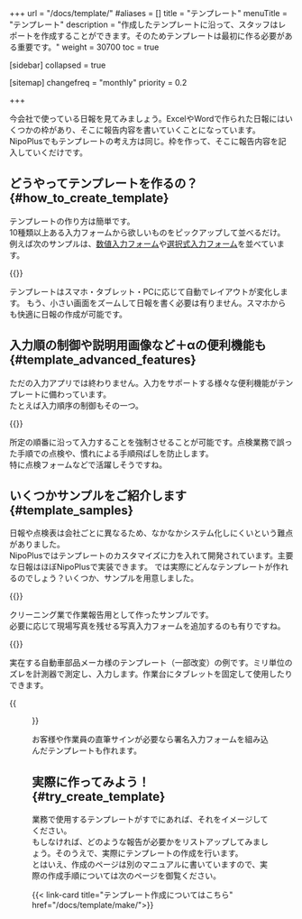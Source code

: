 +++
url = "/docs/template/"
#aliases = []
title = "テンプレート"
menuTitle = "テンプレート"
description = "作成したテンプレートに沿って、スタッフはレポートを作成することができます。そのためテンプレートは最初に作る必要がある重要です。"
weight = 30700
toc = true

[sidebar]
collapsed = true


[sitemap]
  changefreq = "monthly"
  priority = 0.2

+++

今会社で使っている日報を見てみましょう。ExcelやWordで作られた日報にはいくつかの枠があり、そこに報告内容を書いていくことになっています。  
NipoPlusでもテンプレートの考え方は同じ。枠を作って、そこに報告内容を記入していくだけです。

## どうやってテンプレートを作るの？{#how_to_create_template}

テンプレートの作り方は簡単です。  
10種類以上ある入力フォームから欲しいものをピックアップして並べるだけ。
例えば次のサンプルは、[数値入力フォーム](/docs/template/digital/)や[選択式入力フォーム](/docs/template/selects/)を並べています。

{{<icatch filename="report-guide-memo" msg="パーツを組み合わせるだけの簡単操作" alice="ok">}}

テンプレートはスマホ・タブレット・PCに応じて自動でレイアウトが変化します。
もう、小さい画面をズームして日報を書く必要は有りません。スマホからも快適に日報の作成が可能です。

## 入力順の制御や説明用画像など＋αの便利機能も{#template_advanced_features}

ただの入力アプリでは終わりません。入力をサポートする様々な便利機能がテンプレートに備わっています。  
たとえば入力順序の制御もその一つ。

{{<icatch filename="input-order" msg="決まった順に入力を強制することで手順飛ばしを防止" alice="here">}}

所定の順番に沿って入力することを強制させることが可能です。点検業務で誤った手順での点検や、慣れによる手順飛ばしを防止します。  
特に点検フォームなどで活躍しそうですね。

## いくつかサンプルをご紹介します{#template_samples}

日報や点検表は会社ごとに異なるため、なかなかシステム化しにくいという難点がありました。  
NipoPlusではテンプレートのカスタマイズに力を入れて開発されています。主要な日報はほぼNipoPlusで実装できます。
では実際にどんなテンプレートが作れるのでしょう？いくつか、サンプルを用意しました。

{{<icatch filename="work-report" msg="例えばクリーニング業の作業報告に" alice="here">}}

クリーニング業で作業報告用として作ったサンプルです。  
必要に応じて現場写真を残せる写真入力フォームを追加するのも有りですね。

{{<icatch filename="sample13" msg="製造部品の点検に" alice="tablet">}}

実在する自動車部品メーカ様のテンプレート（一部改変）の例です。ミリ単位のズレを計測器で測定し、入力します。作業台にタブレットを固定して使用したりできます。

{{<figure src="pen2.webp"  alt="ペンを使って直筆サインを埋め込む日報" caption="署名はタッチパネルでの利用が大前提となります" >}}

お客様や作業員の直筆サインが必要なら署名入力フォームを組み込んだテンプレートも作れます。

## 実際に作ってみよう！{#try_create_template}

業務で使用するテンプレートがすでにあれば、それをイメージしてください。  
もしなければ、どのような報告が必要かをリストアップしてみましょう。そのうえで、実際にテンプレートの作成を行います。  
とはいえ、作成のページは別のマニュアルに書いていますので、実際の作成手順については次のページを御覧ください。

{{< link-card title="テンプレート作成についてはこちら" href="/docs/template/make/">}}
